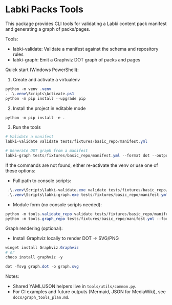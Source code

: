 # Labki Packs Tools

This package provides CLI tools for validating a Labki content pack manifest and generating a graph of packs/pages.

Tools:
- labki-validate: Validate a manifest against the schema and repository rules
- labki-graph: Emit a Graphviz DOT graph of packs and pages

Quick start (Windows PowerShell):

1) Create and activate a virtualenv

```powershell
python -m venv .venv
. .\.venv\Scripts\Activate.ps1
python -m pip install --upgrade pip
```

2) Install the project in editable mode

```powershell
python -m pip install -e .
```

3) Run the tools

```powershell
# Validate a manifest
labki-validate validate tests/fixtures/basic_repo/manifest.yml

# Generate DOT graph from a manifest
labki-graph tests/fixtures/basic_repo/manifest.yml --format dot --output graph.dot
```

If the commands are not found, either re-activate the venv or use one of these options:
- Full path to console scripts:

```powershell
 .\.venv\Scripts\labki-validate.exe validate tests/fixtures/basic_repo/manifest.yml
 .\.venv\Scripts\labki-graph.exe tests/fixtures/basic_repo/manifest.yml --format dot --output graph.dot
```
- Module form (no console scripts needed):

```powershell
python -m tools.validate_repo validate tests/fixtures/basic_repo/manifest.yml
python -m tools.graph_repo tests/fixtures/basic_repo/manifest.yml --format dot --output graph.dot
```

Graph rendering (optional):
- Install Graphviz locally to render DOT → SVG/PNG

```powershell
winget install Graphviz.Graphviz
# or
choco install graphviz -y

dot -Tsvg graph.dot -o graph.svg
```

Notes:
- Shared YAML/JSON helpers live in `tools/utils/common.py`.
- For CI examples and future outputs (Mermaid, JSON for MediaWiki), see `docs/graph_tools_plan.md`.

